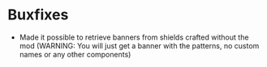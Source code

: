 # Buxfixes

- Made it possible to retrieve banners from shields crafted without the mod (WARNING: You will just get a banner with the patterns, no custom names or any other components)
